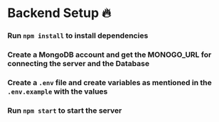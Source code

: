 # Backend Setup 🔥

  ### Run `npm install` to install dependencies

  ### Create a MongoDB account and get the MONOGO_URL for connecting the server and the Database

  ### Create a `.env` file and create variables as mentioned in the `.env.example` with the values

  ### Run `npm start` to start the server
